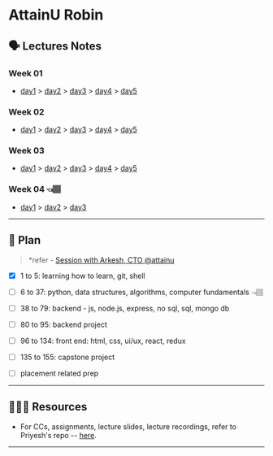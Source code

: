 # AttainU Robin

## 🗣 Lectures Notes

### Week 01

- [day1](https://www.evernote.com/l/Abo2iOQ1ArSvlkbB3oYs4iK2AE7J11538UU) > [day2](https://www.evernote.com/l/AboQFHrj3c5C3OC771S3kTmY1fxN4MStlI0) > [day3](https://www.evernote.com/l/Abp_67qfL9dOg6K--hJ40DMZeLhLhR8BTW0) > [day4](https://www.evernote.com/l/Abp-cXwfUiFgf1dmyHGPL8HOGah6OWGZZSA) > [day5](https://www.evernote.com/l/AbqDvkH1-Fj7L8G-ToU9S7LIX-fXLuJnqK8)

### Week 02

- [day1](https://www.evernote.com/l/AbqbqYY8gFBFWljgrKMNvy1FL7QzGDXWdZA) > [day2](https://www.evernote.com/l/AbpbQwU2uGFFoZxPIa9pgfYeJFIJUeexN0o) > [day3](https://drive.google.com/open?id=1gRtettH89y6mepohtzvfbIsjWdc8rX-p) > [day4](https://github.com/rahul-choudhary-au7/au7-lecture-notes/blob/master/week02/lecture%209.md) > [day5](https://github.com/rahul-choudhary-au7/au7-lecture-notes/blob/master/week02/lecture10.md)

### Week 03

 - [day1](https://github.com/rahul-choudhary-au7/au7-lecture-notes/blob/master/week03/day1.md) > [day2](https://github.com/rahul-choudhary-au7/au7-lecture-notes/blob/master/week03/day2.md) > [day3](https://github.com/rahul-choudhary-au7/au7-lecture-notes/blob/master/week03/day3.ipynb) > [day4](https://github.com/rahul-choudhary-au7/au7-lecture-notes/blob/master/week03/day4.ipynb) > [day5](https://github.com/rahul-choudhary-au7/au7-lecture-notes/blob/master/week03/day4.ipynb)

### Week 04 👈🏽

- [day1](https://github.com/rahul-choudhary-au7/au7-lecture-notes/blob/master/week04/day1.ipynb) > [day2](https://github.com/rahul-choudhary-au7/au7-lecture-notes/blob/master/week04/day2.ipynb) > [day3](https://github.com/rahul-choudhary-au7/au7-lecture-notes/blob/master/week04/day3.ipynb)

***

## 🎯 Plan
> *refer - [Session with Arkesh, CTO @attainu](https://www.evernote.com/l/AboxkzVPUx0RfxO4tk4_go1VHgzmMv7uW78)

- [x] 1 to 5: learning how to learn, git, shell 

- [ ] 6 to 37: python, data structures, algorithms, computer fundamentals 👈🏽

- [ ] 38 to 79: backend - js, node.js, express, no sql, sql, mongo db

- [ ] 80 to 95: backend project

- [ ] 96 to 134: front end: html, css, ui/ux, react, redux

- [ ] 135 to 155: capstone project

- [ ] placement related prep 
 

***

## 👨🏻‍💻 Resources
- For CCs, assignments, lecture slides, lecture recordings, refer to Priyesh's repo -- [here](https://github.com/never2average/AttainU-CCs).

***
